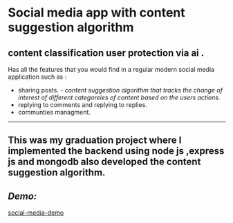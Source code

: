 # Social  media  app  with  content  suggestion  algorithm
content  classification  user  protection  via  ai .
---
Has  all  the  features  that  you  would  find  in  a  regular  modern  social  media  application such as :
- sharing posts.
*- content suggestion algorithm that tracks the change of interest of different categoreies of content based on the users actions.*
- replying to comments and replying to replies.
- communties managment.
---
This  was  my  graduation project  where  I  implemented  the  backend  using  node  js  ,express  js  and  mongodb  also  developed  the  content suggestion  algorithm.
---

 *Demo:*
 ---
 [social-media-demo](https://drive.google.com/file/d/1PHwuFwMvbnlODHD9S55QN5pGS03KSQCX/view?usp=drive_link)
